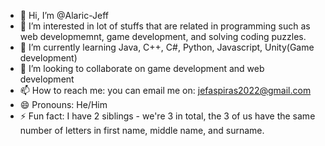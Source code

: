 - 👋 Hi, I’m @Alaric-Jeff
- 👀 I’m interested in lot of stuffs that are related in programming such as web developmemnt, game development, and solving coding puzzles.
- 🌱 I’m currently learning Java, C++, C#, Python, Javascript, Unity(Game development)
- 💞️ I’m looking to collaborate on game development and web development
- 📫 How to reach me: you can email me on: jefaspiras2022@gmail.com
- 😄 Pronouns: He/Him
- ⚡ Fun fact: I have 2 siblings - we're 3 in total, the 3 of us have the same number of letters in first name, middle name, and surname.

<!---
Alaric-Jeff/Alaric-Jeff is a ✨ special ✨ repository because its `README.md` (this file) appears on your GitHub profile.
You can click the Preview link to take a look at your changes.
--->
